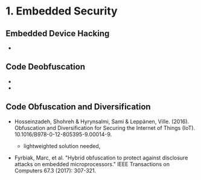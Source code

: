 # 1. Embedded Security

## Embedded Device Hacking
* 


## Code Deobfuscation
* 
* 

## Code Obfuscation and Diversification
* Hosseinzadeh, Shohreh & Hyrynsalmi, Sami & Leppänen, Ville. (2016). Obfuscation and Diversification for Securing the Internet of Things (IoT). 10.1016/B978-0-12-805395-9.00014-9. 

  * lightweighted solution needed, 
  
* Fyrbiak, Marc, et al. "Hybrid obfuscation to protect against disclosure attacks on embedded microprocessors." IEEE Transactions on Computers 67.3 (2017): 307-321. 
